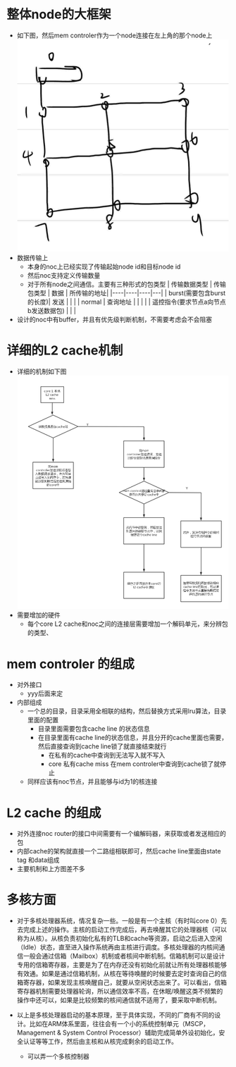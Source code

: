 # 整体node的大框架
- 如下图，然后mem controler作为一个node连接在左上角的那个node上
  ![avatar](./picture/微信图片_20230922203118.jpg)
- 数据传输上
  - 本身的noc上已经实现了传输起始node id和目标node id
  - 然后noc支持定义传输数量
  - 对于所有node之间通信。主要有三种形式的包类型
    | 传输数据类型 | 传输包类型  | 数据 |  所传输的地址|
    |----|----|----|---|
    |  burst(需要包含burst的长度)| 发送 | | | 
    | normal  | 查询地址 | | |
    |        | 遥控指令(要求节点a向节点b发送数据包) | | |
- 设计的noc中有buffer，并且有优先级判断机制，不需要考虑会不会阻塞
# 详细的L2 cache机制
- 详细的机制如下图
![avatar](./picture/图片1.png)
- 需要增加的硬件
  - 每个core L2 cache和noc之间的连接层需要增加一个解码单元，来分辨包的类型、
# mem controler 的组成
- 对外接口
  - yyy后面来定
- 内部组成
  - 一个总的目录，目录采用全相联的结构，然后替换方式采用lru算法，目录里面的配置
    - 目录里面需要包含cache line 的状态信息
    - 在目录里面有cache line的状态信息，并且分开的cache里面也需要，然后直接查询到cache line锁了就直接结束就行
      - 在私有的cache中查询到无法写入就不写入
      - core 私有cache miss 在mem controler中查询到cache锁了就停止 
  - 同样应该有noc节点，并且能够与id为1的核连接
# L2 cache 的组成
- 对外连接noc router的接口中间需要有一个编解码器，来获取或者发送相应的包
- 内部cache的架构就直接一个二路组相联即可，然后cache line里面由state tag 和data组成
- 主要机制和上方图差不多
# 多核方面
- 对于多核处理器系统，情况复杂一些。一般是有一个主核（有时叫core 0）先去完成上述的操作。主核的启动工作完成后，再去唤醒其它的处理器核（可以称为从核）。从核负责初始化私有的TLB和cache等资源，启动之后进入空闲（Idle）状态，直至进入操作系统再由主核进行调度。多核处理器的内核间通信一般会通过信箱（Mailbox）机制或者核间中断机制。信箱机制可以是设计专用的信箱寄存器，主要是为了在内存还没有初始化前就让所有处理器核能够有效通。如果是通过信箱机制，从核在等待唤醒的时候要去定时查询自己的信箱寄存器，如果发现主核唤醒自己，就要从空闲状态出来了。可以看出，信箱寄存器机制需要处理器轮询，所以通信效率不高，在休眠/唤醒这类不频繁的操作中还可以，如果是比较频繁的核间通信就不适用了，要采取中断机制。

- 以上是多核处理器启动的基本原理，至于具体实现，不同的厂商有不同的设计。比如在ARM体系里面，往往会有一个小的系统控制单元（MSCP，Management & System Control Processor）辅助完成简单外设初始化，安全认证等等工作，然后由主核和从核完成剩余的启动工作。
  - 可以弄一个多核控制器